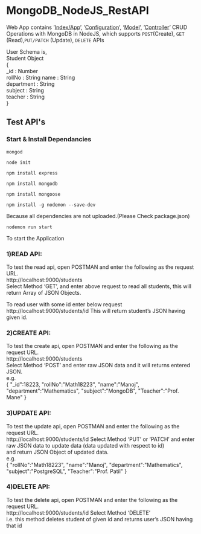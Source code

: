# MongoDB_NodeJS_RestAPI

Web App contains 
’[Index/App](App/app.js)’,
’[Configuration](App/package.json)’,
‘[Model](App/models/student.js)’,
’[Controller](App/routes/students.js)’
CRUD Operations with MongoDB in NodeJS, which supports `POST`(Create), `GET` (Read),`PUT/PATCH` (Update), `DELETE` APIs

User Schema is,  
  Student Object  
  {      
       \_id : Number  
       rollNo : String
       name : String  
       department : String  
       subject : String  
       teacher : String  
  }
## Test API's

### Start & Install Dependancies
```shell
mongod
```
```shell
node init
```
```shell
npm install express
```
```shell
npm install mongodb
```
```shell
npm install mongoose
```
```shell
npm install -g nodemon --save-dev
```
Because all dependencies are not uploaded.(Please Check package.json)

```shell
nodemon run start
```
To start the Application


### 1)READ API:
To test the read api, open POSTMAN and enter the following as the request URL.  
http://localhost:9000/students  
Select Method ‘GET’, and enter above request to read all students, this will return Array of JSON Objects.

To read user with some id enter below request  
http://localhost:9000/students/id
This will return student’s JSON having given id.


### 2)CREATE API:
To test the create api, open POSTMAN and enter the following as the request URL.  
http://localhost:9000/students   
Select Method ‘POST’ and enter raw JSON data and it will returns entered JSON.  
e.g.   
  {
      "\_id":18223,
      "rollNo":"Math18223",
      "name":"Manoj",
      "department":"Mathematics",
      "subject":"MongoDB",
      "Teacher":"Prof. Mane"
  }
   

### 3)UPDATE API:
To test the update api, open POSTMAN and enter the following as the request URL.  
http://localhost:9000/students/id 
Select Method ‘PUT’ or ‘PATCH’ and enter raw JSON data to update data (data updated with respect to id)  
and return JSON Object of updated data.  
e.g.  
  {
      "rollNo":"Math18223",
      "name":"Manoj",
      "department":"Mathematics",
      "subject":"PostgreSQL",
      "Teacher":"Prof. Patil"
  }   
  

### 4)DELETE API:
To test the delete api, open POSTMAN and enter the following as the request URL.  
http://localhost:9000/students/id 
Select Method ‘DELETE’  
i.e. this method deletes student of given id and returns user’s JSON having that id


